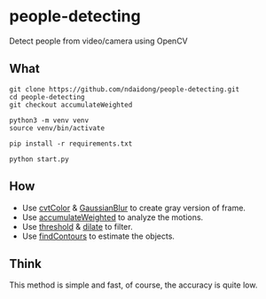 # people-detecting
Detect people from video/camera using OpenCV


## What


```
git clone https://github.com/ndaidong/people-detecting.git
cd people-detecting
git checkout accumulateWeighted

python3 -m venv venv
source venv/bin/activate

pip install -r requirements.txt

python start.py
```

## How

- Use [cvtColor](https://docs.opencv.org/3.2.0/d7/d1b/group__imgproc__misc.html#ga397ae87e1288a81d2363b61574eb8cab) & [GaussianBlur](https://docs.opencv.org/3.1.0/d4/d86/group__imgproc__filter.html#gaabe8c836e97159a9193fb0b11ac52cf1) to create gray version of frame.
- Use [accumulateWeighted](https://docs.opencv.org/2.4/modules/imgproc/doc/motion_analysis_and_object_tracking.html#accumulateweighted) to analyze the motions.
- Use [threshold](https://docs.opencv.org/3.1.0/d7/d1b/group__imgproc__misc.html#gae8a4a146d1ca78c626a53577199e9c57) & [dilate](https://docs.opencv.org/3.1.0/d4/d86/group__imgproc__filter.html#ga4ff0f3318642c4f469d0e11f242f3b6c) to filter.
- Use [findContours](https://docs.opencv.org/3.1.0/d3/dc0/group__imgproc__shape.html#ga17ed9f5d79ae97bd4c7cf18403e1689a) to estimate the objects. 


## Think

This method is simple and fast, of course, the accuracy is quite low.
